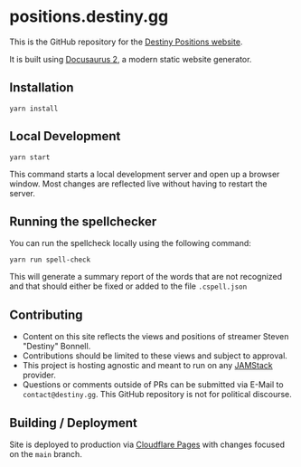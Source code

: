 # positions.destiny.gg

This is the GitHub repository for the [Destiny Positions website](https://positions.destiny.gg).

It is built using [Docusaurus 2](https://v2.docusaurus.io/), a modern static website generator.

## Installation

```console
yarn install
```

## Local Development

```console
yarn start
```

This command starts a local development server and open up a browser window. Most changes are reflected live without having to restart the server.

## Running the spellchecker

You can run the spellcheck locally using the following command:
```console
yarn run spell-check
```

This will generate a summary report of the words that are not recognized and that should either be fixed or added to the file `.cspell.json`

## Contributing

* Content on this site reflects the views and positions of streamer Steven "Destiny" Bonnell. 
* Contributions should be limited to these views and subject to approval.
* This project is hosting agnostic and meant to run on any [JAMStack](https://jamstack.wtf/#what-is-jamstack) provider.
* Questions or comments outside of PRs can be submitted via E-Mail to `contact@destiny.gg`. This GitHub repository is not for political discourse.

## Building  / Deployment

Site is deployed to production via [Cloudflare Pages](https://developers.cloudflare.com/pages/) with changes focused on the `main` branch.
